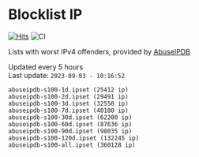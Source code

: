 # Blocklist IP

[![Hits](https://hits.seeyoufarm.com/api/count/incr/badge.svg?url=https%3A%2F%2Fgithub.com%2Fborestad%2Fblocklist-ip%2F&count_bg=%2379C83D&title_bg=%23555555&icon=&icon_color=%23E7E7E7&title=hits&edge_flat=false)](https://hits.seeyoufarm.com)  ![CI](https://img.shields.io/github/workflow/status/borestad/blocklist-ip/CI?style=flat-square)

Lists with worst IPv4 offenders, provided by [AbuseIPDB](https://www.abuseipdb.com/)

<!-- FOOTER-PLACEHOLDER -->
Updated every 5 hours<br>
Last update: `2023-09-03 - 10:16:52`
```
abuseipdb-s100-1d.ipset (25412 ip)
abuseipdb-s100-2d.ipset (29491 ip)
abuseipdb-s100-3d.ipset (32550 ip)
abuseipdb-s100-7d.ipset (40180 ip)
abuseipdb-s100-30d.ipset (62200 ip)
abuseipdb-s100-60d.ipset (87636 ip)
abuseipdb-s100-90d.ipset (98035 ip)
abuseipdb-s100-120d.ipset (132245 ip)
abuseipdb-s100-all.ipset (360128 ip)
```
